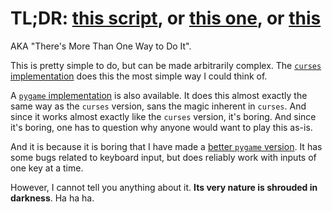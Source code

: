 # TL;DR: [this script](solution_curses.py), or [this one](solution_pygame.py), or [this](pygame_solution_complex.py)
AKA "There's More Than One Way to Do It".

This is pretty simple to do, but can be made arbitrarily complex.
The [`curses` implementation](solution_curses.py) does this the most simple way I could think of.

A [`pygame` implementation](solution_pygame.py) is also available.
It does this almost exactly the same way as the `curses` version, sans the magic inherent in `curses`.
And since it works almost exactly like the `curses` version, it's boring.
And since it's boring, one has to question why anyone would want to play this as-is.

And it is because it is boring that I have made a [better `pygame` version](pygame_solution_complex.py).
It has some bugs related to keyboard input, but does reliably work with inputs of one key at a time.

However, I cannot tell you anything about it.
**Its very nature is shrouded in darkness**.
Ha ha ha.

